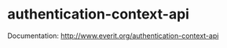 authentication-context-api
==========================

Documentation: http://www.everit.org/authentication-context-api
